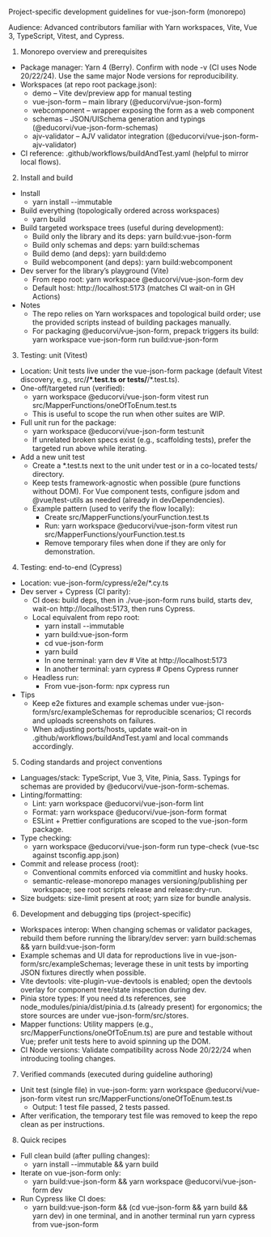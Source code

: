 Project-specific development guidelines for vue-json-form (monorepo)

Audience: Advanced contributors familiar with Yarn workspaces, Vite, Vue 3, TypeScript, Vitest, and Cypress.

1) Monorepo overview and prerequisites
- Package manager: Yarn 4 (Berry). Confirm with node -v (CI uses Node 20/22/24). Use the same major Node versions for reproducibility.
- Workspaces (at repo root package.json):
  - demo – Vite dev/preview app for manual testing
  - vue-json-form – main library (@educorvi/vue-json-form)
  - webcomponent – wrapper exposing the form as a web component
  - schemas – JSON/UISchema generation and typings (@educorvi/vue-json-form-schemas)
  - ajv-validator – AJV validator integration (@educorvi/vue-json-form-ajv-validator)
- CI reference: .github/workflows/buildAndTest.yaml (helpful to mirror local flows).

2) Install and build
- Install
  - yarn install --immutable
- Build everything (topologically ordered across workspaces)
  - yarn build
- Build targeted workspace trees (useful during development):
  - Build only the library and its deps: yarn build:vue-json-form
  - Build only schemas and deps: yarn build:schemas
  - Build demo (and deps): yarn build:demo
  - Build webcomponent (and deps): yarn build:webcomponent
- Dev server for the library’s playground (Vite)
  - From repo root: yarn workspace @educorvi/vue-json-form dev
  - Default host: http://localhost:5173 (matches CI wait-on in GH Actions)
- Notes
  - The repo relies on Yarn workspaces and topological build order; use the provided scripts instead of building packages manually.
  - For packaging @educorvi/vue-json-form, prepack triggers its build: yarn workspace vue-json-form run build:vue-json-form

3) Testing: unit (Vitest)
- Location: Unit tests live under the vue-json-form package (default Vitest discovery, e.g., src/**/*.test.ts or tests/**/*.test.ts).
- One-off/targeted run (verified):
  - yarn workspace @educorvi/vue-json-form vitest run src/MapperFunctions/oneOfToEnum.test.ts
  - This is useful to scope the run when other suites are WIP.
- Full unit run for the package:
  - yarn workspace @educorvi/vue-json-form test:unit
  - If unrelated broken specs exist (e.g., scaffolding tests), prefer the targeted run above while iterating.
- Add a new unit test
  - Create a *.test.ts next to the unit under test or in a co-located tests/ directory.
  - Keep tests framework-agnostic when possible (pure functions without DOM). For Vue component tests, configure jsdom and @vue/test-utils as needed (already in devDependencies).
  - Example pattern (used to verify the flow locally):
    - Create src/MapperFunctions/yourFunction.test.ts
    - Run: yarn workspace @educorvi/vue-json-form vitest run src/MapperFunctions/yourFunction.test.ts
    - Remove temporary files when done if they are only for demonstration.

4) Testing: end-to-end (Cypress)
- Location: vue-json-form/cypress/e2e/*.cy.ts
- Dev server + Cypress (CI parity):
  - CI does: build deps, then in ./vue-json-form runs build, starts dev, wait-on http://localhost:5173, then runs Cypress.
  - Local equivalent from repo root:
    - yarn install --immutable
    - yarn build:vue-json-form
    - cd vue-json-form
    - yarn build
    - In one terminal: yarn dev  # Vite at http://localhost:5173
    - In another terminal: yarn cypress  # Opens Cypress runner
  - Headless run:
    - From vue-json-form: npx cypress run
- Tips
  - Keep e2e fixtures and example schemas under vue-json-form/src/exampleSchemas for reproducible scenarios; CI records and uploads screenshots on failures.
  - When adjusting ports/hosts, update wait-on in .github/workflows/buildAndTest.yaml and local commands accordingly.

5) Coding standards and project conventions
- Languages/stack: TypeScript, Vue 3, Vite, Pinia, Sass. Typings for schemas are provided by @educorvi/vue-json-form-schemas.
- Linting/formatting:
  - Lint: yarn workspace @educorvi/vue-json-form lint
  - Format: yarn workspace @educorvi/vue-json-form format
  - ESLint + Prettier configurations are scoped to the vue-json-form package.
- Type checking:
  - yarn workspace @educorvi/vue-json-form run type-check (vue-tsc against tsconfig.app.json)
- Commit and release process (root):
  - Conventional commits enforced via commitlint and husky hooks.
  - semantic-release-monorepo manages versioning/publishing per workspace; see root scripts release and release:dry-run.
- Size budgets: size-limit present at root; yarn size for bundle analysis.

6) Development and debugging tips (project-specific)
- Workspaces interop: When changing schemas or validator packages, rebuild them before running the library/dev server: yarn build:schemas && yarn build:vue-json-form
- Example schemas and UI data for reproductions live in vue-json-form/src/exampleSchemas; leverage these in unit tests by importing JSON fixtures directly when possible.
- Vite devtools: vite-plugin-vue-devtools is enabled; open the devtools overlay for component tree/state inspection during dev.
- Pinia store types: If you need d.ts references, see node_modules/pinia/dist/pinia.d.ts (already present) for ergonomics; the store sources are under vue-json-form/src/stores.
- Mapper functions: Utility mappers (e.g., src/MapperFunctions/oneOfToEnum.ts) are pure and testable without Vue; prefer unit tests here to avoid spinning up the DOM.
- CI Node versions: Validate compatibility across Node 20/22/24 when introducing tooling changes.

7) Verified commands (executed during guideline authoring)
- Unit test (single file) in vue-json-form: yarn workspace @educorvi/vue-json-form vitest run src/MapperFunctions/oneOfToEnum.test.ts
  - Output: 1 test file passed, 2 tests passed.
- After verification, the temporary test file was removed to keep the repo clean as per instructions.

8) Quick recipes
- Full clean build (after pulling changes):
  - yarn install --immutable && yarn build
- Iterate on vue-json-form only:
  - yarn build:vue-json-form && yarn workspace @educorvi/vue-json-form dev
- Run Cypress like CI does:
  - yarn build:vue-json-form && (cd vue-json-form && yarn build && yarn dev) in one terminal, and in another terminal run yarn cypress from vue-json-form

